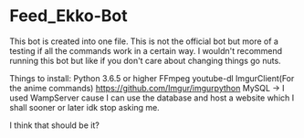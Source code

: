# Feed_Ekko-Bot

This bot is created into one file. This is not the official bot but more of a testing if all the commands work in a certain way.
I wouldn't recommend running this bot but like if you don't care about changing things go nuts.

Things to install:
Python 3.6.5 or higher
FFmpeg
youtube-dl
ImgurClient(For the anime commands) https://github.com/Imgur/imgurpython
MySQL -> I used WampServer cause I can use the database and host a website which I shall sooner or later idk stop asking me.

I think that should be it?

